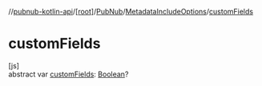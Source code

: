 //[pubnub-kotlin-api](../../../../index.md)/[[root]](../../index.md)/[PubNub](../index.md)/[MetadataIncludeOptions](index.md)/[customFields](custom-fields.md)

# customFields

[js]\
abstract var [customFields](custom-fields.md): [Boolean](https://kotlinlang.org/api/core/kotlin-stdlib/kotlin/-boolean/index.html)?
